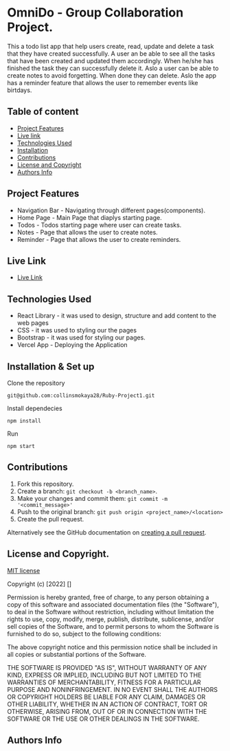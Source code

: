 # OmniDo - Group Collaboration Project.

This a todo list app that help users create, read, update and delete a task that they have created successfully. A user an be able to see all the tasks that have been created and updated them accordingly. When he/she has finished the task they can successfully delete it. Aslo a user can be able to create notes to avoid forgetting. When done they can delete. Aslo the app has a reminder feature that allows the user to remember events like birtdays.

## Table of content

- [Project Features](#project-features)
- [Live link](#live-link)
- [Technologies Used](#technologies-used)
- [Installation](#installation--set-up)
- [Contributions](#contributions)
- [License and Copyright](#license-and-copyright)
- [Authors Info](#authors-info)

## Project Features

- Navigation Bar - Navigating through different pages(components).
- Home Page - Main Page that diaplys starting page.
- Todos - Todos starting page where user can create tasks.
- Notes - Page that allows the user to create notes.
- Reminder - Page that allows the user to create reminders.

## Live Link

- [Live Link](https://ruby-project1-rho.vercel.app)

## Technologies Used

- React Library - it was used to design, structure and add content to the web pages
- CSS - it was used to styling our the pages
- Bootstrap - it was used for styling our pages.
- Vercel App - Deploying the Application

## Installation & Set up

Clone the repository

```
git@github.com:collinsmokaya28/Ruby-Project1.git
```

Install dependecies

```
npm install
```

Run

```
npm start
```

## Contributions

1. Fork this repository.
2. Create a branch: `git checkout -b <branch_name>`.
3. Make your changes and commit them: `git commit -m '<commit_message>'`
4. Push to the original branch: `git push origin <project_name>/<location>`
5. Create the pull request.

Alternatively see the GitHub documentation on [creating a pull request](https://help.github.com/en/github/collaborating-with-issues-and-pull-requests/creating-a-pull-request).

## License and Copyright.

[MIT license](https://opensource.org/licenses/MIT)

Copyright (c) [2022] []

Permission is hereby granted, free of charge, to any person obtaining a copy of this software and associated documentation files (the "Software"), to deal in the Software without restriction, including without limitation the rights to use, copy, modify, merge, publish, distribute, sublicense, and/or sell copies of the Software, and to permit persons to whom the Software is furnished to do so, subject to the following conditions:

The above copyright notice and this permission notice shall be included in all copies or substantial portions of the Software.

THE SOFTWARE IS PROVIDED "AS IS", WITHOUT WARRANTY OF ANY KIND, EXPRESS OR IMPLIED, INCLUDING BUT NOT LIMITED TO THE WARRANTIES OF MERCHANTABILITY, FITNESS FOR A PARTICULAR PURPOSE AND NONINFRINGEMENT. IN NO EVENT SHALL THE AUTHORS OR COPYRIGHT HOLDERS BE LIABLE FOR ANY CLAIM, DAMAGES OR OTHER LIABILITY, WHETHER IN AN ACTION OF CONTRACT, TORT OR OTHERWISE, ARISING FROM, OUT OF OR IN CONNECTION WITH THE SOFTWARE OR THE USE OR OTHER DEALINGS IN THE SOFTWARE.

## Authors Info
